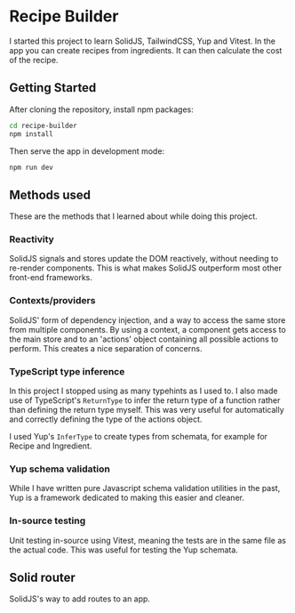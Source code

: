 # Recipe Builder

I started this project to learn SolidJS, TailwindCSS, Yup and Vitest. In the app you can create recipes from ingredients. It can then calculate the cost of the recipe.

## Getting Started

After cloning the repository, install npm packages:

```bash
cd recipe-builder
npm install
```

Then serve the app in development mode:

```bash
npm run dev
```

## Methods used

These are the methods that I learned about while doing this project.

### Reactivity

SolidJS signals and stores update the DOM reactively, without needing to re-render components.
This is what makes SolidJS outperform most other front-end frameworks.

### Contexts/providers

SolidJS' form of dependency injection, and a way to access the same store from multiple components.
By using a context, a component gets access to the main store and to an 'actions' object containing all possible actions to perform.
This creates a nice separation of concerns.

### TypeScript type inference

In this project I stopped using as many typehints as I used to.
I also made use of TypeScript's `ReturnType` to infer the return type of a function rather than defining the return type myself.
This was very useful for automatically and correctly defining the type of the actions object.

I used Yup's `InferType` to create types from schemata, for example for Recipe and Ingredient.

### Yup schema validation

While I have written pure Javascript schema validation utilities in the past, Yup is a framework dedicated to making this easier and cleaner.

### In-source testing

Unit testing in-source using Vitest, meaning the tests are in the same file as the actual code.
This was useful for testing the Yup schemata.

## Solid router

SolidJS's way to add routes to an app.
